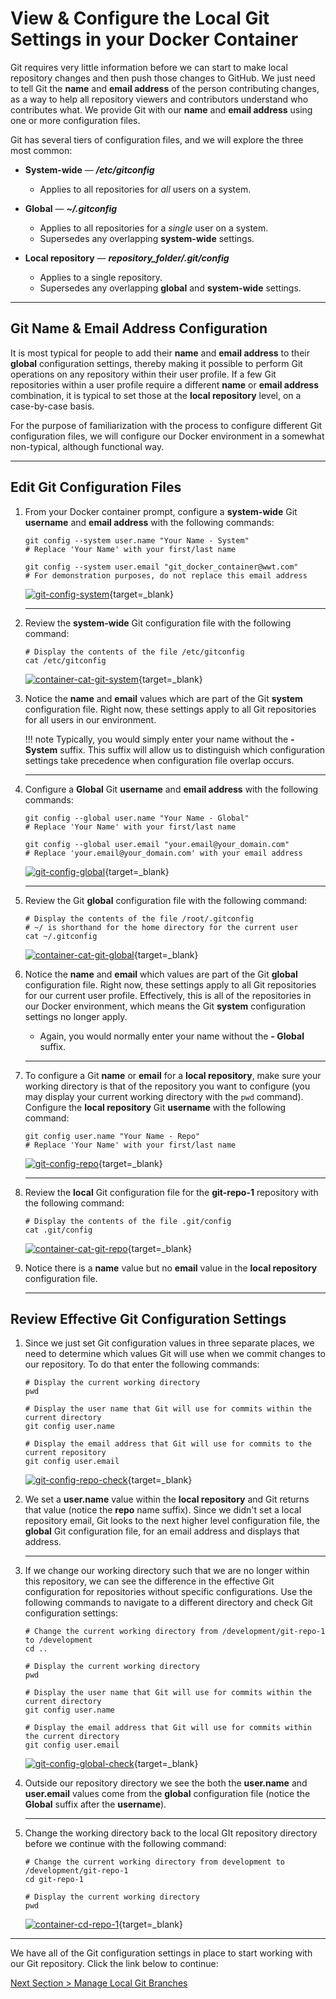 # View & Configure the Local Git Settings in your Docker Container

Git requires very little information before we can start to make local repository changes and then push those changes to GitHub. We just need to tell Git the **name** and **email address** of the person contributing changes, as a way to help all repository viewers and contributors understand who contributes what. We provide Git with our **name** and **email address** using one or more configuration files.

Git has several tiers of configuration files, and we will explore the three most common:

- **System-wide** — **_/etc/gitconfig_**

    - Applies to all repositories for _all_ users on a system.

- **Global** — **_~/.gitconfig_**

    - Applies to all repositories for a _single_ user on a system.
    - Supersedes any overlapping **system-wide** settings.

- **Local repository** — **_repository_folder/.git/config_**

    - Applies to a single repository.
    - Supersedes any overlapping **global** and **system-wide** settings.

---

## Git Name & Email Address Configuration

It is most typical for people to add their **name** and **email address** to their **global** configuration settings, thereby making it possible to perform Git operations on any repository within their user profile. If a few Git repositories within a user profile require a different **name** or **email address** combination, it is typical to set those at the **local repository** level, on a case-by-case basis.

For the purpose of familiarization with the process to configure different Git configuration files, we will configure our Docker environment in a somewhat non-typical, although functional way.

---

## Edit Git Configuration Files

1. From your Docker container prompt, configure a **system-wide** Git **username** and **email address** with the following commands:

    ```shell
    git config --system user.name "Your Name - System"
    # Replace 'Your Name' with your first/last name

    git config --system user.email "git_docker_container@wwt.com"
    # For demonstration purposes, do not replace this email address
    ```

    [![git-config-system](../images/git-config-system.png "Set system-wide git configuration properties")](/git-foundations/images/git-config-system.png){target=_blank}

    ---

2. Review the **system-wide** Git configuration file with the following command:

    ```shell
    # Display the contents of the file /etc/gitconfig
    cat /etc/gitconfig
    ```

    [![container-cat-git-system](../images/container-cat-git-system.png "Review system-wide git configuration")](/git-foundations/images/container-cat-git-system.png){target=_blank}

3. Notice the **name** and **email** values which are part of the Git **system** configuration file. Right now, these settings apply to all Git repositories for all users in our environment.

    !!! note
        Typically, you would simply enter your name without the **- System** suffix. This suffix will allow us to distinguish which configuration settings take precedence when configuration file overlap occurs.

    ---

4. Configure a **Global** Git **username** and **email address** with the following commands:

    ```shell
    git config --global user.name "Your Name - Global"
    # Replace 'Your Name' with your first/last name

    git config --global user.email "your.email@your_domain.com"
    # Replace 'your.email@your_domain.com' with your email address
    ```

    [![git-config-global](../images/git-config-global.png "Set global git configuration properties")](/git-foundations/images/git-config-global.png){target=_blank}

    ---

5. Review the Git **global** configuration file with the following command:

    ```shell
    # Display the contents of the file /root/.gitconfig
    # ~/ is shorthand for the home directory for the current user
    cat ~/.gitconfig
    ```

    [![container-cat-git-global](../images/container-cat-git-global.png "Review global git configuration")](/git-foundations/images/container-cat-git-global.png){target=_blank}

6. Notice the **name** and **email** which values are part of the Git **global** configuration file. Right now, these settings apply to all Git repositories for our current user profile. Effectively, this is all of the repositories in our Docker environment, which means the Git **system** configuration settings no longer apply.

    - Again, you would normally enter your name without the **- Global** suffix.

    ---

7. To configure a Git **name** or **email** for a **local repository**, make sure your working directory is that of the repository you want to configure (you may display your current working directory with the `pwd` command). Configure the **local repository** Git **username** with the following command:

    ```shell
    git config user.name "Your Name - Repo"
    # Replace 'Your Name' with your first/last name
    ```

    [![git-config-repo](../images/git-config-repo.png "Set repository git configuration properties")](/git-foundations/images/git-config-repo.png){target=_blank}

    ---

8. Review the **local** Git configuration file for the **git-repo-1** repository with the following command:

    ```shell
    # Display the contents of the file .git/config
    cat .git/config
    ```

    [![container-cat-git-repo](../images/container-cat-git-repo.png "Review global git configuration")](/git-foundations/images/container-cat-git-repo.png){target=_blank}

9. Notice there is a **name** value but no **email** value in the **local repository** configuration file.

    ---

## Review Effective Git Configuration Settings

1. Since we just set Git configuration values in three separate places, we need to determine which values Git will use when we commit changes to our repository. To do that enter the following commands:

    ```shell
    # Display the current working directory
    pwd
    ```

    ```shell
    # Display the user name that Git will use for commits within the current directory
    git config user.name
    ```

    ```shell
    # Display the email address that Git will use for commits to the current repository
    git config user.email
    ```

    [![git-config-repo-check](../images/git-config-repo-check.png "Review effective git configuration settings")](/git-foundations/images/git-config-repo-check.png){target=_blank}

2. We set a **user.name** value within the **local repository** and Git returns that value (notice the **repo** name suffix). Since we didn't set a local repository email, Git looks to the next higher level configuration file, the **global** Git configuration file, for an email address and displays that address.

    ---

3. If we change our working directory such that we are no longer within this repository, we can see the difference in the effective Git configuration for repositories without specific configurations. Use the following commands to navigate to a different directory and check Git configuration settings:

    ```shell
    # Change the current working directory from /development/git-repo-1 to /development
    cd ..
    ```

    ```shell
    # Display the current working directory
    pwd
    ```

    ```shell
    # Display the user name that Git will use for commits within the current directory
    git config user.name
    ```

    ```shell
    # Display the email address that Git will use for commits within the current directory
    git config user.email
    ```

    [![git-config-global-check](../images/git-config-global-check.png "Review effective git configuration settings in a different directory")](/git-foundations/images/git-config-global-check.png){target=_blank}

4. Outside our repository directory we see the both the **user.name** and **user.email** values come from the **global** configuration file (notice the **Global** suffix after the **username**).

    ---

5. Change the working directory back to the local GIt repository directory before we continue with the following command:

    ```shell
    # Change the current working directory from development to /development/git-repo-1
    cd git-repo-1
    ```

    ```shell
    # Display the current working directory
    pwd
    ```

    [![container-cd-repo-1](../images/container-cd-repo-1.png "Return to the git repository directory")](/git-foundations/images/container-cd-repo-1.png){target=_blank}

---

We have all of the Git configuration settings in place to start working with our Git repository. Click the link below to continue:

[Next Section > Manage Local Git Branches](section_7.md "Manage Local Git Branches")
